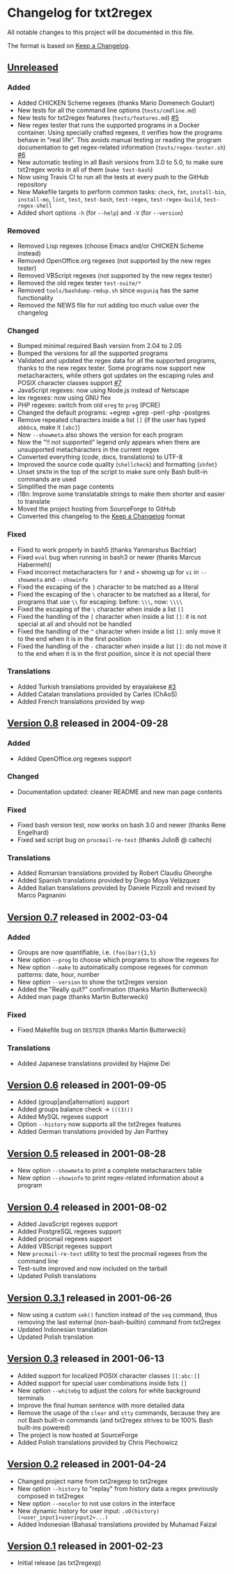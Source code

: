 # Changelog for txt2regex

All notable changes to this project will be documented in this file.

The format is based on [Keep a Changelog].

[Keep a Changelog]: https://keepachangelog.com/en/1.0.0/

[Unreleased]: https://github.com/aureliojargas/txt2regex/compare/v0.8...HEAD
[Version 0.8]: https://github.com/aureliojargas/txt2regex/compare/v0.7...v0.8
[Version 0.7]: https://github.com/aureliojargas/txt2regex/compare/v0.6...v0.7
[Version 0.6]: https://github.com/aureliojargas/txt2regex/compare/v0.5...v0.6
[Version 0.5]: https://github.com/aureliojargas/txt2regex/compare/v0.4...v0.5
[Version 0.4]: https://github.com/aureliojargas/txt2regex/compare/v0.3.1...v0.4
[Version 0.3.1]: https://github.com/aureliojargas/txt2regex/compare/v0.3...v0.3.1
[Version 0.3]: https://github.com/aureliojargas/txt2regex/compare/v0.2...v0.3
[Version 0.2]: https://github.com/aureliojargas/txt2regex/compare/v0.1...v0.2
[Version 0.1]: https://github.com/aureliojargas/txt2regex/commit/1a45c22

[#7]: https://github.com/aureliojargas/txt2regex/pull/7
[#6]: https://github.com/aureliojargas/txt2regex/pull/6
[#5]: https://github.com/aureliojargas/txt2regex/pull/5
[#3]: https://github.com/aureliojargas/txt2regex/pull/3

## [Unreleased]

### Added

- Added CHICKEN Scheme regexes (thanks Mario Domenech Goulart)
- New tests for all the command line options (`tests/cmdline.md`)
- New tests for txt2regex features (`tests/features.md`) [#5]
- New regex tester that runs the supported programs in a Docker
  container. Using specially crafted regexes, it verifies how the
  programs behave in "real life". This avoids manual testing or reading
  the program documentation to get regex-related information
  (`tests/regex-tester.sh`) [#6]
- New automatic testing in all Bash versions from 3.0 to 5.0, to make
  sure txt2regex works in all of them (`make test-bash`)
- Now using Travis CI to run all the tests at every push to the GitHub
  repository
- New Makefile targets to perform common tasks: `check`, `fmt`,
  `install-bin`, `install-mo`, `lint`, `test`, `test-bash`,
  `test-regex`, `test-regex-build`, `test-regex-shell`
- Added short options `-h` (for `--help`) and `-V` (for `--version`)

### Removed

- Removed Lisp regexes (choose Emacs and/or CHICKEN Scheme instead)
- Removed OpenOffice.org regexes (not supported by the new regex tester)
- Removed VBScript regexes (not supported by the new regex tester)
- Removed the old regex tester `test-suite/*`
- Removed `tools/bashdump-rmdup.sh` since `msguniq` has the same
  functionality
- Removed the NEWS file for not adding too much value over the changelog

### Changed

- Bumped minimal required Bash version from 2.04 to 2.05
- Bumped the versions for all the supported programs
- Validated and updated the regex data for all the supported programs,
  thanks to the new regex tester. Some programs now support new
  metacharacters, while others got updates on the escaping rules and
  POSIX character classes support [#7]
- JavaScript regexes: now using Node.js instead of Netscape
- lex regexes: now using GNU flex
- PHP regexes: switch from old `ereg` to `preg` (PCRE)
- Changed the default programs: +egrep +grep -perl -php -postgres
- Remove repeated characters inside a list `[]` (if the user has typed
  `abbbca`, make it `[abc]`)
- Now `--showmeta` also shows the version for each program
- Now the "!! not supported" legend only appears when there are
  unsupported metacharacters in the current regex
- Converted everything (code, docs, translations) to UTF-8
- Improved the source code quality (`shellcheck`) and formatting
  (`shfmt`)
- Unset `$PATH` in the top of the script to make sure only Bash built-in
  commands are used
- Simplified the man page contents
- i18n: Improve some translatable strings to make them shorter and
  easier to translate
- Moved the project hosting from SourceForge to GitHub
- Converted this changelog to the [Keep a Changelog] format

### Fixed

- Fixed to work properly in bash5 (thanks Yanmarshus Bachtiar)
- Fixed `eval` bug when running in bash3 or newer (thanks Marcus
  Habermehl)
- Fixed incorrect metacharacters for `?` and `+` showing up for `vi` in
  `--showmeta` and `--showinfo`
- Fixed the escaping of the `}` character to be matched as a literal
- Fixed the escaping of the `\` character to be matched as a literal,
  for programs that use `\\` for escaping: before: `\\\`, now: `\\\\`
- Fixed the escaping of the `\` character when inside a list `[]`
- Fixed the handling of the `[` character when inside a list `[]`: it is
  not special at all and should not be handled
- Fixed the handling of the `^` character when inside a list `[]`: only
  move it to the end when it is in the first position
- Fixed the handling of the `-` character when inside a list `[]`: do
  not move it to the end when it is in the first position, since it is
  not special there

### Translations

- Added Turkish translations provided by erayalakese [#3]
- Added Catalan translations provided by Carles (ChAoS)
- Added French translations provided by wwp

## [Version 0.8] released in 2004-09-28

### Added

- Added OpenOffice.org regexes support

### Changed

- Documentation updated: cleaner README and new man page contents

### Fixed

- Fixed bash version test, now works on bash 3.0 and newer (thanks Rene
  Engelhard)
- Fixed sed script bug on `procmail-re-test` (thanks JulioB @ caltech)

### Translations

- Added Romanian translations provided by Robert Claudiu Gheorghe
- Added Spanish translations provided by Diego Moya Velázquez
- Added Italian translations provided by Daniele Pizzolli and
  revised by Marco Pagnanini

## [Version 0.7] released in 2002-03-04

### Added

- Groups are now quantifiable, i.e. `(foo|bar){1,5}`
- New option `--prog` to choose which programs to show the regexes for
- New option `--make` to automatically compose regexes for common
  patterns: date, hour, number
- New option `--version` to show the txt2regex version
- Added the "Really quit?" confirmation (thanks Martin Butterwecki)
- Added man page (thanks Martin Butterwecki)

### Fixed

- Fixed Makefile bug on `DESTDIR` (thanks Martin Butterwecki)

### Translations

- Added Japanese translations provided by Hajime Dei

## [Version 0.6] released in 2001-09-05

- Added (group|and|alternation) support
- Added groups balance check -> `(((3)))`
- Added MySQL regexes support
- Option `--history` now supports all the txt2regex features
- Added German translations provided by Jan Parthey

## [Version 0.5] released in 2001-08-28

- New option `--showmeta` to print a complete metacharacters table
- New option `--showinfo` to print regex-related information about a
  program

## [Version 0.4] released in 2001-08-02

- Added JavaScript regexes support
- Added PostgreSQL regexes support
- Added procmail regexes support
- Added VBScript regexes support
- New `procmail-re-test` utility to test the procmail regexes from the
  command line
- Test-suite improved and now included on the tarball
- Updated Polish translations

## [Version 0.3.1] released in 2001-06-26

- Now using a custom `sek()` function instead of the `seq` command, thus
  removing the last external (non-bash-builtin) command from txt2regex
- Updated Indonesian translation
- Updated Polish translation

## [Version 0.3] released in 2001-06-13

- Added support for localized POSIX character classes `[[:abc:]]`
- Added support for special user combinations inside lists `[]`
- New option `--whitebg` to adjust the colors for white background
  terminals
- Improve the final human sentence with more detailed data
- Remove the usage of the `clear` and `stty` commands, because they are
  not Bash built-in commands (and txt2regex strives to be 100% Bash
  built-ins powered)
- The project is now hosted at SourceForge
- Added Polish translations provided by Chris Piechowicz

## [Version 0.2] released in 2001-04-24

- Changed project name from txt2regexp to txt2regex
- New option `--history` to "replay" from history data a regex
  previously composed in txt2regex
- New option `--nocolor` to not use colors in the interface
- New dynamic history for user input:
  `.oO(history)(¤user_input1¤userinput2¤...)`
- Added Indonesian (Bahasa) translations provided by Muhamad Faizal

## [Version 0.1] released in 2001-02-23

- Initial release (as txt2regexp)
